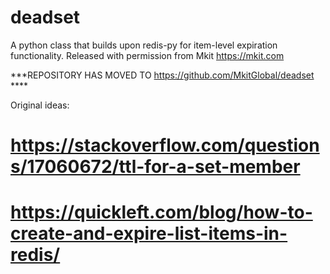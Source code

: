 # deadset
A python class that builds upon redis-py for item-level expiration
functionality. Released with permission from Mkit https://mkit.com

***REPOSITORY HAS MOVED TO https://github.com/MkitGlobal/deadset ****

Original ideas:

# https://stackoverflow.com/questions/17060672/ttl-for-a-set-member
# https://quickleft.com/blog/how-to-create-and-expire-list-items-in-redis/
